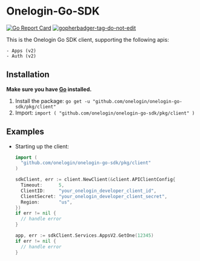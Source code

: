 # Onelogin-Go-SDK

[![Go Report Card](https://goreportcard.com/badge/github.com/onelogin/onelogin-go-sdk)](https://goreportcard.com/report/github.com/onelogin/onelogin-go-sdk)
<a href='https://github.com/dcaponi/gopherbadger' target='_blank'>![gopherbadger-tag-do-not-edit](https://img.shields.io/badge/Go%20Coverage-88%25-brightgreen.svg?longCache=true&style=flat)</a>

  This is the Onelogin Go SDK client, supporting the following apis:

    - Apps (v2)
    - Auth (v2)

## Installation
  **Make sure you have [Go](https://golang.org/doc/install) installed.**

  1. Install the package:
    ```
    go get -u "github.com/onelogin/onelogin-go-sdk/pkg/client"
    ```
  2. Import:
    ```
    import (
      "github.com/onelogin/onelogin-go-sdk/pkg/client"
    )
    ```
## Examples

  - Starting up the client:
    ```go
    import (
      "github.com/onelogin/onelogin-go-sdk/pkg/client"
    )

    sdkClient, err := client.NewClient(&client.APIClientConfig{
      Timeout:      5,
      ClientID:     "your_onelogin_developer_client_id",
      ClientSecret: "your_onelogin_developer_client_secret",
      Region:       "us",
    })
    if err != nil {
      // handle error
    }

    app, err := sdkClient.Services.AppsV2.GetOne(12345)
    if err != nil {
      // handle error
    }
    ```

